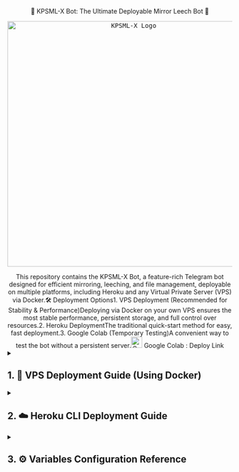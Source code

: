 <div align=center>🚀 KPSML-X Bot: The Ultimate Deployable Mirror Leech Bot 🚀<p><a href="https://github.com/Tamilupdates/KPSML-X"><kbd><img src="https://graph.org/file/879239eb830dd6c00b07e.jpg" width="550" alt="KPSML-X Logo"></kbd></a></p>This repository contains the KPSML-X Bot, a feature-rich Telegram bot designed for efficient mirroring, leeching, and file management, deployable on multiple platforms, including Heroku and any Virtual Private Server (VPS) via Docker.🛠️ Deployment Options1. VPS Deployment (Recommended for Stability & Performance)Deploying via Docker on your own VPS ensures the most stable performance, persistent storage, and full control over resources.2. Heroku DeploymentThe traditional quick-start method for easy, fast deployment.3. Google Colab (Temporary Testing)A convenient way to test the bot without a persistent server.<img src="https://graph.org/file/504ba776ef0724a4ae85b.png" width="25" alt="Google Colab Logo"> Google Colab : Deploy Link</div><details><summary><h2>1. 🐳 VPS Deployment Guide (Using Docker)</h2></summary>This guide provides the robust, Docker-based method for self-hosting on any Linux VPS (Ubuntu/Debian recommended).PrerequisitesA running VPS with root access.Git and Docker Engine installed on the VPS.Step-by-Step InstructionsPhase 1: Setup and ConfigurationSSH into your VPS and Clone the Repository:# Install Git and Docker dependencies (if not already installed)
sudo apt update && sudo apt install git curl -y

# Clone the bot repository
git clone [https://github.com/Tamilupdates/KPSML-X](https://github.com/Tamilupdates/KPSML-X)
cd KPSML-X
Create and Configure config.env:The file config.env holds all your bot's essential variables. Ensure there are NO spaces around the = sign (i.e., use KEY=VALUE, not KEY = VALUE).# Copy sample file to create config.env
cp config_sample.env config.env

# Open the file for editing
nano config.env 
Critical variables to set:BOT_TOKEN="<Your Bot Token>"OWNER_ID="<Your Telegram User ID>"TELEGRAM_API="<Your API ID>"TELEGRAM_HASH="<Your API Hash>"DATABASE_URL="<Your MongoDB URL>"TORRENT_TIMEOUT="0" (Required to prevent crashes)BASE_URL (Set to your VPS's public IP or domain for web features like file selection):# Example if using default port 80:
BASE_URL="[http://123.45.67.89/](http://123.45.67.89/)"
CRITICAL FIX: REMOVE THE SAMPLE LINEIf the file contains _____REMOVE_THIS_LINE_____=True, this must be deleted or commented out (e.g., # _____REMOVE_THIS_LINE_____=True) to prevent the bot from exiting.Phase 2: Docker Build and RunBuild the Docker Image:This process compiles the entire environment, including necessary system dependencies like ffmpeg.docker build -t kpsmlx-bot .
Run the Container and Expose the Web Port (Mandatory for File Selection):We must publish the container's internal web port (which is assumed to be 80) to the host's public port (80) to enable features like torrent file selection (/qms command).# IMPORTANT: The '-e CONFIG_FILE_URL=""' prevents the bot from overwriting 
# your local config.env with old cloud configurations.
docker run -d \
  --name kpsmlx_bot \
  --restart=always \
  --env-file config.env \
  -e CONFIG_FILE_URL="" \
  -p 80:80 \
  kpsmlx-bot
Verify Deployment and Troubleshoot:Check the logs immediately after running to ensure no errors occurred.docker logs -f kpsmlx_bot
If you see the ffmpeg not installed error, repeat the build/run process.If file selection still shows a Heroku URL, ensure you added -e CONFIG_FILE_URL="" and corrected the BASE_URL in config.env.</details><details><summary><h2>2. ☁️ Heroku CLI Deployment Guide</h2></summary>The original guide is included here for Heroku CLI deployment.Step 1 : Git clone this Repo and change directoryMake sure git is Installed in your system or quick run apt-get install git pip curl -ygit clone [https://github.com/Tamilupdates/KPSML-X](https://github.com/Tamilupdates/KPSML-X) && cd KPSML-X 
Step 2 : Install Heroku CLIcurl [https://cli-assets.heroku.com/install.sh](https://cli-assets.heroku.com/install.sh) | sh
# OR use apt-get/npm as described in the official Heroku docs.
Step 3 : Login into Herokuheroku login
# OR
heroku login -i 
Step 4 : Create Heroku App and specify stackheroku create --region us --stack container APP_NAME
To Be Noted: Copy the BASE_URL displayed after creation for use in config.env.Step 5 : Configure config.env Locallynano config.env
# ... Edit the mandatory variables including the BASE_URL copied from above ...
Step 6 : Set Local git remote for Heroku.git add . -f
git commit -m "HK Setup"
heroku git:remote -a APP_NAME
Step 7 : Now push to Heroku via git forcefully to build.git push heroku main -f
</details><details><summary><h2>3. ⚙️ Variables Configuration Reference</h2></summary>Mandatory VariablesVariableDescriptionTypeNotesBOT_TOKENTelegram Bot Token from BotFather.StrRequired for bot operation.OWNER_IDTelegram User ID of the Owner (integer).IntUse /id bot command to get your ID.TELEGRAM_APIAPI ID from $$ my.telegram.org $$.IntUsed for account authentication.TELEGRAM_HASHAPI Hash from $$ my.telegram.org $$.StrUsed for account authentication.DATABASE_URLMongoDB Database URL.StrHighly Recommended for persistent settings and data.TORRENT_TIMEOUTTimeout for dead torrents in seconds.IntMUST BE SET (e.g., to "0") to prevent bot crashes.BASE_URLPublic URL where the bot's web features (torrent select) are accessible.StrMUST be http(s)://your-ip-or-domain/ (VPS) or https://app-name.herokuapp.com/ (Heroku).Update VariablesVariableDescriptionTypeUPSTREAM_REPOGitHub repository URL for self-update checks.StrUPSTREAM_BRANCHUpstream branch for updates. Default is hk_kpsmlx.Str</details>
